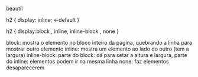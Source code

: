 <p><span> beautil </span></p>

h2 {
display: inline; <-default
}

h2 {
display:block , inline, inline-block , none
}

block: mostra o elemento no bloco inteiro da pagina, quebrando a linha para mostrar outro elemento
inline: mostra um elemento ao lado do outro (tem a largura)
inline-block: parte do block: dá para setar a altura e largura, parte do inline: elementos podem ir na mesma linha
none: faz elementos desaparecerem
